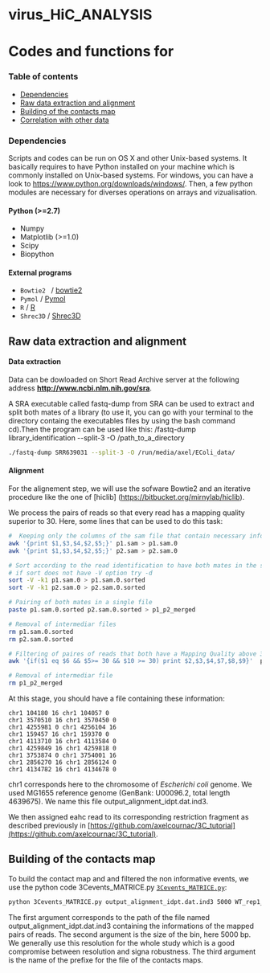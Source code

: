 # virus_HiC_ANALYSIS
# Codes and functions for 
### Table of contents

* [Dependencies](https://github.com/axelcournac/EColi_analysis/blob/master/README.md#dependencies)
* [Raw data extraction and alignment](https://github.com/axelcournac/EColi_analysis/blob/master/README.md#raw-data-extraction-and-alignment)
* [Building of the contacts map](https://github.com/axelcournac/EColi_analysis/blob/master/README.md#building-of-the-contacts-map)
* [Correlation with other data](https://github.com/axelcournac/EColi_analysis/blob/master/README.md#correlation-with-other-data)


### Dependencies

Scripts and codes can be run on OS X and other Unix-based systems. It basically requires to have Python installed on your machine which is commonly installed on Unix-based systems. 
For windows, you can have a look to https://www.python.org/downloads/windows/. Then, a few python modules are necessary for diverses operations on arrays and vizualisation. 

#### Python (>=2.7)
* Numpy
* Matplotlib (>=1.0)
* Scipy
* Biopython

#### External programs

* `Bowtie2 ` / [bowtie2](http://bowtie-bio.sourceforge.net/bowtie2/index.shtml)
* `Pymol` / [Pymol](https://www.pymol.org/)
* `R` / [R](https://cran.r-project.org/)
* `Shrec3D` / [Shrec3D](https://sites.google.com/site/julienmozziconacci/)



## Raw data extraction and alignment
#### Data extraction
Data can be dowloaded on Short Read Archive server at the following address **http://www.ncbi.nlm.nih.gov/sra**.

A SRA executable called fastq-dump from SRA can be used to extract and split both mates of a library (to use it, you can go with your terminal to the directory containg the executables files by using the bash command cd).Then the program can be used like this:  /fastq-dump library_identification --split-3 -O /path_to_a_directory
 
```bash
./fastq-dump SRR639031 --split-3 -O /run/media/axel/EColi_data/
```

#### Alignment

For the alignement step, we will use the sofware Bowtie2 and an iterative procedure like the one of [hiclib] (https://bitbucket.org/mirnylab/hiclib). 

We process the pairs of reads so that every read has a mapping quality superior to 30. 
Here, some lines that can be used to do this task:

```bash
#  Keeping only the columns of the sam file that contain necessary information:
awk '{print $1,$3,$4,$2,$5;}' p1.sam > p1.sam.0
awk '{print $1,$3,$4,$2,$5;}' p2.sam > p2.sam.0

# Sort according to the read identification to have both mates in the same order
# if sort does not have -V option try -d
sort -V -k1 p1.sam.0 > p1.sam.0.sorted
sort -V -k1 p2.sam.0 > p2.sam.0.sorted

# Pairing of both mates in a single file
paste p1.sam.0.sorted p2.sam.0.sorted > p1_p2_merged

# Removal of intermediar files
rm p1.sam.0.sorted
rm p2.sam.0.sorted

# Filtering of paires of reads that both have a Mapping Quality above 30
awk '{if($1 eq $6 && $5>= 30 && $10 >= 30) print $2,$3,$4,$7,$8,$9}'  p1_p2_merged  > output_alignment_idpt.dat

# Removal of intermediar file
rm p1_p2_merged
```
At this stage, you should have a file containing these information:
```
chr1 104180 16 chr1 104057 0
chr1 3570510 16 chr1 3570450 0
chr1 4255981 0 chr1 4256104 16
chr1 159457 16 chr1 159370 0
chr1 4113710 16 chr1 4113584 0
chr1 4259849 16 chr1 4259818 0
chr1 3753874 0 chr1 3754001 16
chr1 2856270 16 chr1 2856124 0
chr1 4134782 16 chr1 4134678 0
```

chr1 corresponds here to the chromosome of *Escherichi coli* genome. We used  MG1655 reference genome (GenBank: U00096.2, total length 4639675). We name this file output_alignment_idpt.dat.ind3.

We then assigned eahc read to its corresponding restriction fragment as described previously in [https://github.com/axelcournac/3C_tutorial](https://github.com/axelcournac/3C_tutorial). 


## Building of the contacts map
To build the contact map and and filtered the non informative events, we use the python code 3Cevents_MATRICE.py [`3Cevents_MATRICE.py`](python_codes/3Cevents_MATRICE.py):
```bash
python 3Cevents_MATRICE.py output_alignment_idpt.dat.ind3 5000 WT_rep1_5kb
```
The first argument corresponds to the path of the file named output_alignment_idpt.dat.ind3 containing the informations of the mapped pairs of reads. 
The second argument is the size of the bin, here 5000 bp. We generally use this resolution for the whole study which is a good compromise between resolution and signa robustness.
The third argument is the name of the prefixe for the file of the contacts maps. 

